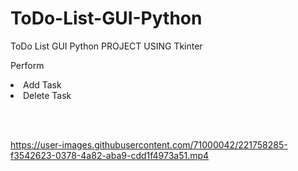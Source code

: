 # ToDo-List-GUI-Python
ToDo List GUI Python PROJECT USING Tkinter

Perform 
<li>Add Task</li>
<li>Delete Task</li>

<br><br>



https://user-images.githubusercontent.com/71000042/221758285-f3542623-0378-4a82-aba9-cdd1f4973a51.mp4

